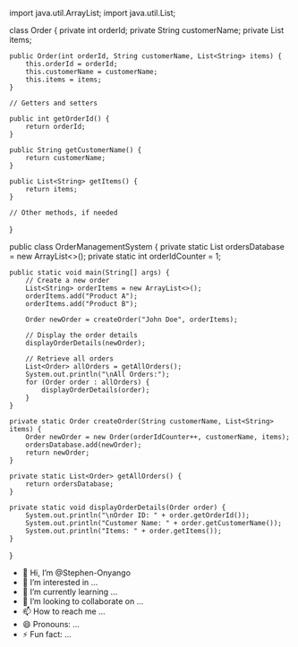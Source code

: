 import java.util.ArrayList;
import java.util.List;

class Order {
    private int orderId;
    private String customerName;
    private List<String> items;

    public Order(int orderId, String customerName, List<String> items) {
        this.orderId = orderId;
        this.customerName = customerName;
        this.items = items;
    }

    // Getters and setters

    public int getOrderId() {
        return orderId;
    }

    public String getCustomerName() {
        return customerName;
    }

    public List<String> getItems() {
        return items;
    }

    // Other methods, if needed
}

public class OrderManagementSystem {
    private static List<Order> ordersDatabase = new ArrayList<>();
    private static int orderIdCounter = 1;

    public static void main(String[] args) {
        // Create a new order
        List<String> orderItems = new ArrayList<>();
        orderItems.add("Product A");
        orderItems.add("Product B");

        Order newOrder = createOrder("John Doe", orderItems);

        // Display the order details
        displayOrderDetails(newOrder);

        // Retrieve all orders
        List<Order> allOrders = getAllOrders();
        System.out.println("\nAll Orders:");
        for (Order order : allOrders) {
            displayOrderDetails(order);
        }
    }

    private static Order createOrder(String customerName, List<String> items) {
        Order newOrder = new Order(orderIdCounter++, customerName, items);
        ordersDatabase.add(newOrder);
        return newOrder;
    }

    private static List<Order> getAllOrders() {
        return ordersDatabase;
    }

    private static void displayOrderDetails(Order order) {
        System.out.println("\nOrder ID: " + order.getOrderId());
        System.out.println("Customer Name: " + order.getCustomerName());
        System.out.println("Items: " + order.getItems());
    }
}
- 👋 Hi, I’m @Stephen-Onyango
- 👀 I’m interested in ...
- 🌱 I’m currently learning ...
- 💞️ I’m looking to collaborate on ...
- 📫 How to reach me ...
- 😄 Pronouns: ...
- ⚡ Fun fact: ...

<!---
Stephen-Onyango/Stephen-Onyango is a ✨ special ✨ repository because its `README.md` (this file) appears on your GitHub profile.
You can click the Preview link to take a look at your changes.
--->
